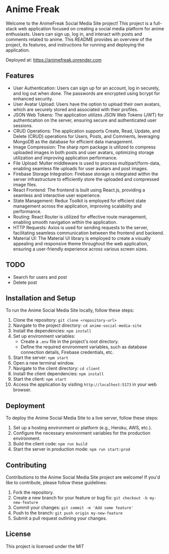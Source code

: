 # Anime Freak

Welcome to the AnimeFreak Social Media Site project! This project is a full-stack web application focused on creating a social media platform for anime enthusiasts. Users can sign up, log in, and interact with posts and comments related to anime. This README provides an overview of the project, its features, and instructions for running and deploying the application.

Deployed at: https://animefreak.onrender.com

## Features

- User Authentication: Users can sign up for an account, log in securely, and log out when done. The passwords are encrypted using bcrypt for enhanced security.
- User Avatar Upload: Users have the option to upload their own avatars, which are securely stored and associated with their profiles.
- JSON Web Tokens: The application utilizes JSON Web Tokens (JWT) for authentication on the server, ensuring secure and authenticated user sessions.
- CRUD Operations: The application supports Create, Read, Update, and Delete (CRUD) operations for Users, Posts, and Comments, leveraging MongoDB as the database for efficient data management.
- Image Compression: The sharp npm package is utilized to compress uploaded images in both posts and user avatars, optimizing storage utilization and improving application performance.
- File Upload: Multer middleware is used to process multipart/form-data, enabling seamless file uploads for user avatars and post images.
- Firebase Storage Integration: Firebase storage is integrated within the server infrastructure to efficiently store the uploaded and compressed image files.
- React Frontend: The frontend is built using React.js, providing a seamless and interactive user experience.
- State Management: Redux Toolkit is employed for efficient state management across the application, improving scalability and performance.
- Routing: React Router is utilized for effective route management, enabling smooth navigation within the application.
- HTTP Requests: Axios is used for sending requests to the server, facilitating seamless communication between the frontend and backend.
- Material UI: The Material UI library is employed to create a visually appealing and responsive theme throughout the web application, ensuring a user-friendly experience across various screen sizes.

## TODO
- Search for users and post
- Delete post

## Installation and Setup

To run the Anime Social Media Site locally, follow these steps:

1. Clone the repository: `git clone <repository-url>`
2. Navigate to the project directory: `cd anime-social-media-site`
3. Install the dependencies: `npm install`
4. Set up environment variables:
   - Create a `.env` file in the project's root directory.
   - Define the required environment variables, such as database connection details, Firebase credentials, etc.
5. Start the server: `npm start`
6. Open a new terminal window.
7. Navigate to the client directory: `cd client`
8. Install the client dependencies: `npm install`
9. Start the client: `npm start`
10. Access the application by visiting `http://localhost:5173` in your web browser.

## Deployment

To deploy the Anime Social Media Site to a live server, follow these steps:

1. Set up a hosting environment or platform (e.g., Heroku, AWS, etc.).
2. Configure the necessary environment variables for the production environment.
3. Build the client code: `npm run build`
4. Start the server in production mode: `npm run start:prod`

## Contributing

Contributions to the Anime Social Media Site project are welcome! If you'd like to contribute, please follow these guidelines:

1. Fork the repository.
2. Create a new branch for your feature or bug fix: `git checkout -b my-new-feature`
3. Commit your changes: `git commit -m 'Add some feature'`
4. Push to the branch: `git push origin my-new-feature`
5. Submit a pull request outlining your changes.

## License

This project is licensed under the MIT
